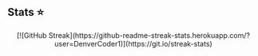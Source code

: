 ## Stats ⭐
<div class="stats" align="center">
[![GitHub Streak](https://github-readme-streak-stats.herokuapp.com/?user=DenverCoder1)](https://git.io/streak-stats)
</div>